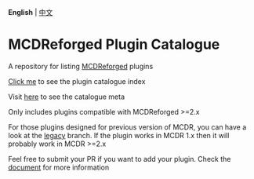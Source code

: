 **English** | [中文](readme_cn.md)

# MCDReforged Plugin Catalogue

A repository for listing [MCDReforged](https://github.com/Fallen-Breath/MCDReforged) plugins

[Click me](https://github.com/MCDReforged/PluginCatalogue/blob/catalogue/readme.md) to see the plugin catalogue index

Visit [here](https://github.com/MCDReforged/PluginCatalogue/tree/meta) to see the catalogue meta 

Only includes plugins compatible with MCDReforged >=2.x

For those plugins designed for previous version of MCDR, you can have a look at the [legacy](https://github.com/MCDReforged/PluginCatalogue/tree/legacy) branch. If the plugin works in MCDR 1.x then it will probably work in MCDR >=2.x

Feel free to submit your PR if you want to add your plugin. Check the [document](https://mcdreforged.readthedocs.io/en/latest/plugin_dev/plugin_catalogue.html) for more information
